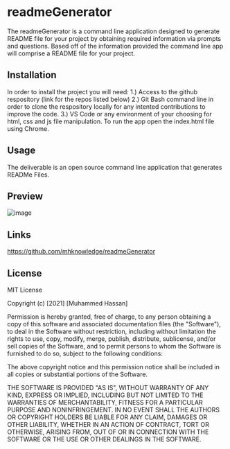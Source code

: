 # readmeGenerator
The readmeGenerator is a command line application designed to generate README file for your project by obtaining required information via prompts and questions.  Based off of the information provided the command line app will comprise a README file for your project.

## Installation

In order to install the project you will need:
1.) Access to the github respository (link for the repos listed below)
2.) Git Bash command line in order to clone the respository locally for any intented contributions to improve the code.
3.) VS Code or any environment of your choosing for html, css and js file manipulation.
To run the app open the index.html file using Chrome.

## Usage
The deliverable is an open source command line application that generates READMe Files.

## Preview
![image](https://user-images.githubusercontent.com/79174643/116923053-22592600-ac24-11eb-8684-c6c5388ad739.png)

## Links
https://github.com/mhknowledge/readmeGenerator

## License
MIT License

Copyright (c) [2021] [Muhammed Hassan]

Permission is hereby granted, free of charge, to any person obtaining a copy
of this software and associated documentation files (the "Software"), to deal
in the Software without restriction, including without limitation the rights
to use, copy, modify, merge, publish, distribute, sublicense, and/or sell
copies of the Software, and to permit persons to whom the Software is
furnished to do so, subject to the following conditions:

The above copyright notice and this permission notice shall be included in all
copies or substantial portions of the Software.

THE SOFTWARE IS PROVIDED "AS IS", WITHOUT WARRANTY OF ANY KIND, EXPRESS OR
IMPLIED, INCLUDING BUT NOT LIMITED TO THE WARRANTIES OF MERCHANTABILITY,
FITNESS FOR A PARTICULAR PURPOSE AND NONINFRINGEMENT. IN NO EVENT SHALL THE
AUTHORS OR COPYRIGHT HOLDERS BE LIABLE FOR ANY CLAIM, DAMAGES OR OTHER
LIABILITY, WHETHER IN AN ACTION OF CONTRACT, TORT OR OTHERWISE, ARISING FROM,
OUT OF OR IN CONNECTION WITH THE SOFTWARE OR THE USE OR OTHER DEALINGS IN THE
SOFTWARE.
